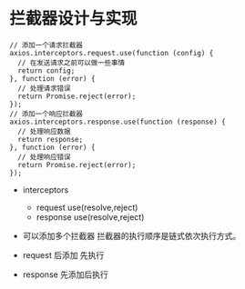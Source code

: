 # 拦截器设计与实现
```
// 添加一个请求拦截器
axios.interceptors.request.use(function (config) {
  // 在发送请求之前可以做一些事情
  return config;
}, function (error) {
  // 处理请求错误
  return Promise.reject(error);
});
// 添加一个响应拦截器
axios.interceptors.response.use(function (response) {
  // 处理响应数据
  return response;
}, function (error) {
  // 处理响应错误
  return Promise.reject(error);
});

```

* interceptors 
    - request use(resolve,reject)
    - response use(resolve,reject)

* 可以添加多个拦截器 拦截器的执行顺序是链式依次执行方式。 
* request 后添加 先执行
* response  先添加后执行